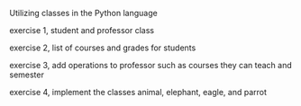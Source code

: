Utilizing classes in the Python language

exercise 1, student and professor class

exercise 2, list of courses and grades for students

exercise 3, add operations to professor such as courses they can teach and semester

exercise 4, implement the classes animal, elephant, eagle, and parrot
